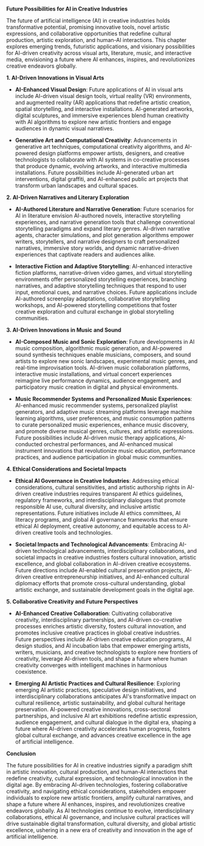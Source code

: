 **Future Possibilities for AI in Creative Industries**

The future of artificial intelligence (AI) in creative industries holds transformative potential, promising innovative tools, novel artistic expressions, and collaborative opportunities that redefine cultural production, artistic exploration, and human-AI interactions. This chapter explores emerging trends, futuristic applications, and visionary possibilities for AI-driven creativity across visual arts, literature, music, and interactive media, envisioning a future where AI enhances, inspires, and revolutionizes creative endeavors globally.

**1. AI-Driven Innovations in Visual Arts**

- **AI-Enhanced Visual Design**: Future applications of AI in visual arts include AI-driven visual design tools, virtual reality (VR) environments, and augmented reality (AR) applications that redefine artistic creation, spatial storytelling, and interactive installations. AI-generated artworks, digital sculptures, and immersive experiences blend human creativity with AI algorithms to explore new artistic frontiers and engage audiences in dynamic visual narratives.
    
- **Generative Art and Computational Creativity**: Advancements in generative art techniques, computational creativity algorithms, and AI-powered design platforms empower artists, designers, and creative technologists to collaborate with AI systems in co-creative processes that produce dynamic, evolving artworks, and interactive multimedia installations. Future possibilities include AI-generated urban art interventions, digital graffiti, and AI-enhanced public art projects that transform urban landscapes and cultural spaces.
    

**2. AI-Driven Narratives and Literary Exploration**

- **AI-Authored Literature and Narrative Generation**: Future scenarios for AI in literature envision AI-authored novels, interactive storytelling experiences, and narrative generation tools that challenge conventional storytelling paradigms and expand literary genres. AI-driven narrative agents, character simulations, and plot generation algorithms empower writers, storytellers, and narrative designers to craft personalized narratives, immersive story worlds, and dynamic narrative-driven experiences that captivate readers and audiences alike.
    
- **Interactive Fiction and Adaptive Storytelling**: AI-enhanced interactive fiction platforms, narrative-driven video games, and virtual storytelling environments offer personalized storytelling experiences, branching narratives, and adaptive storytelling techniques that respond to user input, emotional cues, and narrative choices. Future applications include AI-authored screenplay adaptations, collaborative storytelling workshops, and AI-powered storytelling competitions that foster creative exploration and cultural exchange in global storytelling communities.
    

**3. AI-Driven Innovations in Music and Sound**

- **AI-Composed Music and Sonic Exploration**: Future developments in AI music composition, algorithmic music generation, and AI-powered sound synthesis techniques enable musicians, composers, and sound artists to explore new sonic landscapes, experimental music genres, and real-time improvisation tools. AI-driven music collaboration platforms, interactive music installations, and virtual concert experiences reimagine live performance dynamics, audience engagement, and participatory music creation in digital and physical environments.
    
- **Music Recommender Systems and Personalized Music Experiences**: AI-enhanced music recommender systems, personalized playlist generators, and adaptive music streaming platforms leverage machine learning algorithms, user preferences, and music consumption patterns to curate personalized music experiences, enhance music discovery, and promote diverse musical genres, cultures, and artistic expressions. Future possibilities include AI-driven music therapy applications, AI-conducted orchestral performances, and AI-enhanced musical instrument innovations that revolutionize music education, performance practices, and audience participation in global music communities.
    

**4. Ethical Considerations and Societal Impacts**

- **Ethical AI Governance in Creative Industries**: Addressing ethical considerations, cultural sensitivities, and artistic authorship rights in AI-driven creative industries requires transparent AI ethics guidelines, regulatory frameworks, and interdisciplinary dialogues that promote responsible AI use, cultural diversity, and inclusive artistic representations. Future initiatives include AI ethics committees, AI literacy programs, and global AI governance frameworks that ensure ethical AI deployment, creative autonomy, and equitable access to AI-driven creative tools and technologies.
    
- **Societal Impacts and Technological Advancements**: Embracing AI-driven technological advancements, interdisciplinary collaborations, and societal impacts in creative industries fosters cultural innovation, artistic excellence, and global collaboration in AI-driven creative ecosystems. Future directions include AI-enabled cultural preservation projects, AI-driven creative entrepreneurship initiatives, and AI-enhanced cultural diplomacy efforts that promote cross-cultural understanding, global artistic exchange, and sustainable development goals in the digital age.
    

**5. Collaborative Creativity and Future Perspectives**

- **AI-Enhanced Creative Collaboration**: Cultivating collaborative creativity, interdisciplinary partnerships, and AI-driven co-creative processes enriches artistic diversity, fosters cultural innovation, and promotes inclusive creative practices in global creative industries. Future perspectives include AI-driven creative education programs, AI design studios, and AI incubation labs that empower emerging artists, writers, musicians, and creative technologists to explore new frontiers of creativity, leverage AI-driven tools, and shape a future where human creativity converges with intelligent machines in harmonious coexistence.
    
- **Emerging AI Artistic Practices and Cultural Resilience**: Exploring emerging AI artistic practices, speculative design initiatives, and interdisciplinary collaborations anticipates AI's transformative impact on cultural resilience, artistic sustainability, and global cultural heritage preservation. AI-powered creative innovations, cross-sectoral partnerships, and inclusive AI art exhibitions redefine artistic expression, audience engagement, and cultural dialogue in the digital era, shaping a future where AI-driven creativity accelerates human progress, fosters global cultural exchange, and advances creative excellence in the age of artificial intelligence.
    

**Conclusion**

The future possibilities for AI in creative industries signify a paradigm shift in artistic innovation, cultural production, and human-AI interactions that redefine creativity, cultural expression, and technological innovation in the digital age. By embracing AI-driven technologies, fostering collaborative creativity, and navigating ethical considerations, stakeholders empower individuals to explore new artistic frontiers, amplify cultural narratives, and shape a future where AI enhances, inspires, and revolutionizes creative endeavors globally. As AI technologies continue to evolve, interdisciplinary collaborations, ethical AI governance, and inclusive cultural practices will drive sustainable digital transformation, cultural diversity, and global artistic excellence, ushering in a new era of creativity and innovation in the age of artificial intelligence.